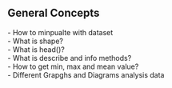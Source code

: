 <h2>General Concepts</h2>
- How to minpualte with dataset<br>
- What is shape?<br>
- What is head()?<br>
- What is describe and info methods?<br>
- How to get min, max and mean value?<br>
- Different Grapghs and Diagrams analysis data

